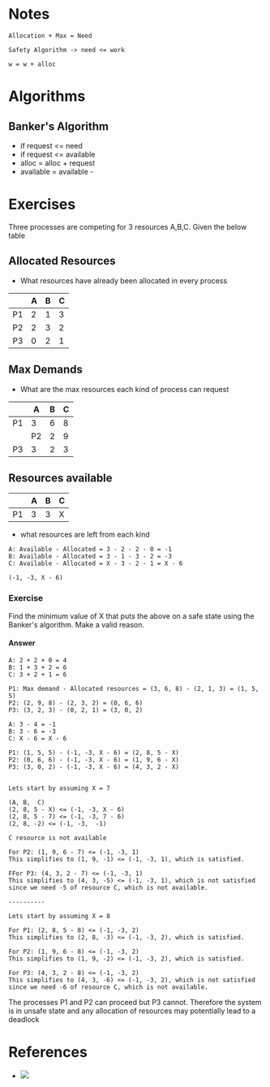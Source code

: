 # Notes

```
Allocation + Max = Need

Safety Algorithm -> need <= work

w = w + alloc
```


# Algorithms

## Banker's Algorithm

* if request <= need
* if request <= available
* alloc = alloc + request
* available = available - 


# Exercises
Three processes are competing for 3 resources A,B,C. 
Given the below table

## Allocated Resources

* What resources have already been allocated  in every process

| |A|B|C|
|---|---|---|---|
|P1|2|1|3|
|P2|2|3|2|
|P3|0|2|1|

## Max Demands

* What are the max resources each kind of process can request

| |A|B|C|
|---|---|---|---|
|P1|3|6|8|
	|P2|2|9|8|
|P3|3|2|3|

## Resources available

| |A|B|C|
|---|---|---|---|
|P1|3|3|X|

* what resources are left from each kind

```
A: Available - Allocated = 3 - 2 - 2 - 0 = -1
B: Available - Allocated = 3 - 1 - 3 - 2 = -3
C: Available - Allocated = X - 3 - 2 - 1 = X - 6

(-1, -3, X - 6)
```

### Exercise
Find the minimum value of X that puts the above on a safe state using the Banker's algorithm. Make a valid reason.

#### Answer


```
A: 2 + 2 + 0 = 4
B: 1 + 3 + 2 = 6
C: 3 + 2 + 1 = 6

P1: Max demand - Allocated resources = (3, 6, 8) - (2, 1, 3) = (1, 5, 5)
P2: (2, 9, 8) - (2, 3, 2) = (0, 6, 6)
P3: (3, 2, 3) - (0, 2, 1) = (3, 0, 2)

A: 3 - 4 = -1
B: 3 - 6 = -3
C: X - 6 = X - 6

P1: (1, 5, 5) - (-1, -3, X - 6) = (2, 8, 5 - X)
P2: (0, 6, 6) - (-1, -3, X - 6) = (1, 9, 6 - X)
P3: (3, 0, 2) - (-1, -3, X - 6) = (4, 3, 2 - X)


Lets start by assuming X = 7

(A, B,  C)
(2, 8, 5 - X) <= (-1, -3, X - 6)
(2, 8, 5 - 7) <= (-1, -3, 7 - 6)
(2, 8, -2) <= (-1, -3,  -1)

C resource is not available

For P2: (1, 9, 6 - 7) <= (-1, -3, 1)
This simplifies to (1, 9, -1) <= (-1, -3, 1), which is satisfied.

FFor P3: (4, 3, 2 - 7) <= (-1, -3, 1)
This simplifies to (4, 3, -5) <= (-1, -3, 1), which is not satisfied since we need -5 of resource C, which is not available.

---------- 

Lets start by assuming X = 8

For P1: (2, 8, 5 - 8) <= (-1, -3, 2)
This simplifies to (2, 8, -3) <= (-1, -3, 2), which is satisfied.

For P2: (1, 9, 6 - 8) <= (-1, -3, 2)
This simplifies to (1, 9, -2) <= (-1, -3, 2), which is satisfied.

For P3: (4, 3, 2 - 8) <= (-1, -3, 2)
This simplifies to (4, 3, -6) <= (-1, -3, 2), which is not satisfied since we need -6 of resource C, which is not available.

```

The processes P1 and P2 can proceed but P3 cannot. Therefore the system is in unsafe state and any allocation of resources may potentially lead to a deadlock


# References
* ![](https://youtu.be/2V2FfP_olaA)